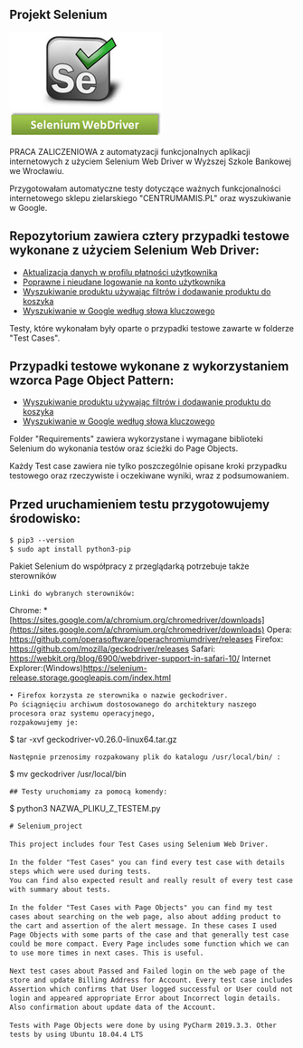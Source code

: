 ## Projekt Selenium

![Selenium Web Driver](./image/images.jpg)

PRACA ZALICZENIOWA z automatyzacji funkcjonalnych aplikacji internetowych z użyciem Selenium Web Driver w Wyższej Szkole Bankowej we Wrocławiu.

Przygotowałam automatyczne testy dotyczące ważnych funkcjonalności internetowego sklepu zielarskiego "CENTRUMAMIS.PL" oraz wyszukiwanie w Google.

## Repozytorium zawiera cztery przypadki testowe wykonane z użyciem Selenium Web Driver:

* [Aktualizacja danych w profilu płatności użytkownika](#Aktualizacja-danych-w-profilu-płatności-użytkownika)
* [Poprawne i nieudane logowanie na konto użytkownika](#Poprawne-i-nieudane-logowanie-na-konto-użytkownika)
* [Wyszukiwanie produktu używając filtrów i dodawanie produktu do koszyka](#Wyszukiwanie-produktu-używając-filtrów-i-dodawanie-produktu-do-koszyka)
* [Wyszukiwanie w Google według słowa kluczowego](#[Wyszukiwanie-w-Google-według-słowa-kluczowego)

Testy, które wykonałam były oparte o przypadki testowe zawarte w folderze "Test Cases".

## Przypadki testowe wykonane z wykorzystaniem wzorca Page Object Pattern:

* [Wyszukiwanie produktu używając filtrów i dodawanie produktu do koszyka](#Wyszukiwanie-produktu-używając-filtrów-i-dodawanie-produktu-do-koszyka)
* [Wyszukiwanie w Google według słowa kluczowego](#[Wyszukiwanie-w-Google-według-słowa-kluczowego)


Folder "Requirements" zawiera wykorzystane i wymagane biblioteki Selenium do wykonania testów oraz ścieżki do Page Objects.

Każdy Test case zawiera nie tylko poszczególnie opisane kroki przypadku testowego oraz rzeczywiste i oczekiwane wyniki, wraz z podsumowaniem.


## Przed uruchamieniem testu przygotowujemy środowisko:
```
$ pip3 --version
$ sudo apt install python3-pip
```

Pakiet Selenium do współpracy z przeglądarką potrzebuje także sterowników
```
Linki do wybranych sterowników:
```
Chrome: *[https://sites.google.com/a/chromium.org/chromedriver/downloads](https://sites.google.com/a/chromium.org/chromedriver/downloads)
Opera: https://github.com/operasoftware/operachromiumdriver/releases
Firefox: https://github.com/mozilla/geckodriver/releases
Safari: https://webkit.org/blog/6900/webdriver-support-in-safari-10/
Internet Explorer:(Windows)https://selenium-release.storage.googleapis.com/index.html
```
• Firefox korzysta ze sterownika o nazwie geckodriver. 
Po ściągnięciu archiwum dostosowanego do architektury naszego procesora oraz systemu operacyjnego,
rozpakowujemy je:
```
$ tar -xvf geckodriver-v0.26.0-linux64.tar.gz
```
Następnie przenosimy rozpakowany plik do katalogu /usr/local/bin/ :

```
$ mv geckodriver /usr/local/bin
```
## Testy uruchomiamy za pomocą komendy:
```
$ python3 NAZWA_PLIKU_Z_TESTEM.py
```
# Selenium_project

This project includes four Test Cases using Selenium Web Driver. 

In the folder "Test Cases" you can find every test case with details steps which were used during tests.
You can find also expected result and really result of every test case with summary about tests. 

In the folder "Test Cases with Page Objects" you can find my test cases about searching on the web page, also about adding product to the cart and assertion of the alert message. In these cases I used Page Objects with some parts of the case and that generally test case could be more compact. Every Page includes some function which we can to use more times in next cases. This is useful. 

Next test cases about Passed and Failed login on the web page of the store and update Billing Address for Account. Every test case includes Assertion which confirms that User logged successful or User could not login and appeared appropriate Error about Incorrect login details. Also confirmation about update data of the Account. 

Tests with Page Objects were done by using PyCharm 2019.3.3. Other tests by using Ubuntu 18.04.4 LTS


